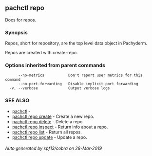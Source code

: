 ## pachctl repo

Docs for repos.

### Synopsis


Repos, short for repository, are the top level data object in Pachyderm.

Repos are created with create-repo.


### Options inherited from parent commands

```
      --no-metrics           Don't report user metrics for this command
      --no-port-forwarding   Disable implicit port forwarding
  -v, --verbose              Output verbose logs
```

### SEE ALSO
* [pachctl](pachctl.md)	 - 
* [pachctl repo create](pachctl_repo_create.md)	 - Create a new repo.
* [pachctl repo delete](pachctl_repo_delete.md)	 - Delete a repo.
* [pachctl repo inspect](pachctl_repo_inspect.md)	 - Return info about a repo.
* [pachctl repo list](pachctl_repo_list.md)	 - Return all repos.
* [pachctl repo update](pachctl_repo_update.md)	 - Update a repo.

###### Auto generated by spf13/cobra on 28-Mar-2019
